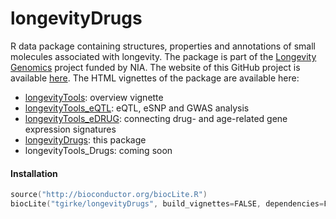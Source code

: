 # longevityDrugs

R data package containing structures, properties and annotations of small molecules associated with longevity. The package is part of the [Longevity Genomics](http://www.longevitygenomics.org/) project funded by NIA. The website of this GitHub project is available [here](http://girke.bioinformatics.ucr.edu/longevityTools). The HTML vignettes of the package are available here:

* [longevityTools](https://htmlpreview.github.io/?https://github.com/tgirke/longevityTools/blob/master/vignettes/longevityTools.html): overview vignette
* [longevityTools_eQTL](https://htmlpreview.github.io/?https://github.com/tgirke/longevityTools/blob/master/vignettes/longevityTools_eQTL.html): eQTL, eSNP and GWAS analysis
* [longevityTools_eDRUG](https://htmlpreview.github.io/?https://github.com/tgirke/longevityTools/blob/master/vignettes/longevityTools_eDRUG.html): connecting drug- and age-related gene expression signatures
* [longevityDrugs](http://girke.bioinformatics.ucr.edu/longevityTools/mydoc/mydoc_longevityDrugs_1.html): this package
* longevityTools_Drugs: coming soon

#### Installation 

```s
source("http://bioconductor.org/biocLite.R")
biocLite("tgirke/longevityDrugs", build_vignettes=FALSE, dependencies=FALSE)
```
